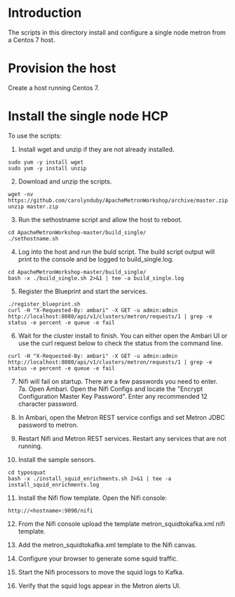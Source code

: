 # Introduction

The scripts in this directory install and configure a single node metron from a Centos 7 host.

# Provision the host 

Create a host running Centos 7.

# Install the single node HCP

To use the scripts:

1. Install wget and unzip if they are not already installed.

```
sudo yum -y install wget
sudo yum -y install unzip
```

2. Download and unzip the scripts.

```
wget -nv https://github.com/carolynduby/ApacheMetronWorkshop/archive/master.zip
unzip master.zip

```

3. Run the sethostname script and allow the host to reboot.

```
cd ApacheMetronWorkshop-master/build_single/
./sethostname.sh
```

4. Log into the host and run the buld script.  The build script output will print to the console and be logged to build_single.log.

```
cd ApacheMetronWorkshop-master/build_single/
bash -x ./build_single.sh 2>&1 | tee -a build_single.log
```

5. Register the Blueprint and start the services. 

```
./register_blueprint.sh
curl -H "X-Requested-By: ambari" -X GET -u admin:admin http://localhost:8080/api/v1/clusters/metron/requests/1 | grep -e status -e percent -e queue -e fail
```

6. Wait for the cluster install to finish.  You can either open the Ambari UI or use the curl request below to check the status from the command line.

```
curl -H "X-Requested-By: ambari" -X GET -u admin:admin http://localhost:8080/api/v1/clusters/metron/requests/1 | grep -e status -e percent -e queue -e fail
```

7. Nifi will fail on startup.  There are a few passwords you need to enter.  
7a. Open Ambari.  Open the Nifi Configs and locate the "Encrypt Configuration Master Key Password".  Enter any recommended 12 character password.

8. In Ambari, open the Metron REST service configs and set Metron JDBC password to metron.

9. Restart Nifi and Metron REST services.  Restart any services that are not running.

10. Install the sample sensors.

```
cd typosquat
bash -x ./install_squid_enrichments.sh 2>&1 | tee -a install_squid_enrichments.log
```

11. Install the Nifi flow template.  Open the Nifi console:

```
http://<hostname>:9090/nifi
```

12. From the Nifi console upload the template metron_squidtokafka.xml nifi template.

13. Add the metron_squidtokafka.xml template to the Nifi canvas.

14. Configure your browser to generate some squid traffic.

15. Start the Nifi processors to move the squid logs to Kafka.
 
16. Verify that the squid logs appear in the Metron alerts UI.


